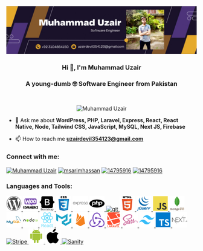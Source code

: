 <div>
<img src="me.jpg" />
</div>
<div>
<h3 align="center">
  Hi 👋, I'm Muhammad Uzair
</h3>
<h3 align="center">
  A young-dumb 🤓 Software Engineer from Pakistan
</h3>
</div>
<br>
<p align="center"> <img src="https://komarev.com/ghpvc/?username=uzair354123&label=Profile%20views&color=0e75b6&style=flat" alt="Muhammad Uzair" /> </p>

- 💬 Ask me about **WordPress, PHP, Laravel, Express, React, React Native, Node, Tailwind CSS, JavaScript, MySQL, Next JS, Firebase**

- 📫 How to reach me **uzairdevil354123@gmail.com**


<h3 align="left">Connect with me:</h3>
<p align="left">
<a href="https://twitter.com/uzair354123" target="blank"><img align="center" src="https://raw.githubusercontent.com/rahuldkjain/github-profile-readme-generator/master/src/images/icons/Social/twitter.svg" alt="Muhammad Uzair" height="30" width="40" /></a>
<a href="https://linkedin.com/in/uzair-dev" target="blank"><img align="center" src="https://raw.githubusercontent.com/rahuldkjain/github-profile-readme-generator/master/src/images/icons/Social/linked-in-alt.svg" alt="msarimhassan" height="30" width="40" /></a>
<a href="https://stackoverflow.com/users/17360435/muhammad-uzair" target="blank"><img align="center" src="https://raw.githubusercontent.com/rahuldkjain/github-profile-readme-generator/master/src/images/icons/Social/stack-overflow.svg" alt="14795916" height="30" width="40" /></a>
<a href="https://instagram.com/codewith_uzair" target="blank"><img align="center" src="https://github.com/rahuldkjain/github-profile-readme-generator/blob/master/src/images/icons/Social/instagram.svg" alt="14795916" height="30" width="40" /></a>
</p>

<h3 align="left">Languages and Tools:</h3>
<p align="left"> <a href="https://wordpress.org/" target="_blank" rel="noreferrer"> <img src="https://raw.githubusercontent.com/devicons/devicon/1119b9f84c0290e0f0b38982099a2bd027a48bf1/icons/wordpress/wordpress-plain.svg" alt="android" width="40" height="40"/> </a> <a href="https://woocommerce.com/" target="_blank" rel="noreferrer"> <img src="https://github.com/devicons/devicon/blob/master/icons/woocommerce/woocommerce-original-wordmark.svg" alt="android" width="40" height="40"/> </a> <a href="https://getbootstrap.com" target="_blank" rel="noreferrer"> <img src="https://raw.githubusercontent.com/devicons/devicon/master/icons/bootstrap/bootstrap-plain-wordmark.svg" alt="bootstrap" width="40" height="40"/> </a> <a href="https://www.w3schools.com/css/" target="_blank" rel="noreferrer"> <img src="https://raw.githubusercontent.com/devicons/devicon/master/icons/css3/css3-original-wordmark.svg" alt="css3" width="40" height="40"/> </a> <a href="https://expressjs.com" target="_blank" rel="noreferrer"> <img src="https://raw.githubusercontent.com/devicons/devicon/master/icons/express/express-original-wordmark.svg" alt="express" width="40" height="40"/> </a> <a href="https://www.php.net/" target="_blank" rel="noreferrer"> <img src="https://raw.githubusercontent.com/devicons/devicon/1119b9f84c0290e0f0b38982099a2bd027a48bf1/icons/php/php-plain.svg" alt="firebase" width="40" height="40"/> </a> <a href="https://git-scm.com/" target="_blank" rel="noreferrer"> <img src="https://www.vectorlogo.zone/logos/git-scm/git-scm-icon.svg" alt="git" width="40" height="40"/> </a> <a href="https://www.w3.org/html/" target="_blank" rel="noreferrer"> <img src="https://raw.githubusercontent.com/devicons/devicon/master/icons/html5/html5-original-wordmark.svg" alt="html5" width="40" height="40"/> </a> <a href="https://www.jquery.com" target="_blank" rel="noreferrer"> <img src="https://raw.githubusercontent.com/devicons/devicon/1119b9f84c0290e0f0b38982099a2bd027a48bf1/icons/jquery/jquery-plain-wordmark.svg" alt="java" width="40" height="40"/> </a> <a href="https://developer.mozilla.org/en-US/docs/Web/JavaScript" target="_blank" rel="noreferrer"> <img src="https://raw.githubusercontent.com/devicons/devicon/master/icons/javascript/javascript-original.svg" alt="javascript" width="40" height="40"/> </a> <a href="https://www.mongodb.com/" target="_blank" rel="noreferrer"> <img src="https://raw.githubusercontent.com/devicons/devicon/master/icons/mongodb/mongodb-original-wordmark.svg" alt="mongodb" width="40" height="40"/> </a> <a href="https://www.mysql.com/" target="_blank" rel="noreferrer"> <img src="https://raw.githubusercontent.com/devicons/devicon/master/icons/mysql/mysql-original-wordmark.svg" alt="mysql" width="40" height="40"/> </a> <a href="https://nodejs.org" target="_blank" rel="noreferrer"> <img src="https://raw.githubusercontent.com/devicons/devicon/master/icons/nodejs/nodejs-original-wordmark.svg" alt="nodejs" width="40" height="40"/> </a> <a href="https://reactjs.org/" target="_blank" rel="noreferrer"> <img src="https://raw.githubusercontent.com/devicons/devicon/master/icons/react/react-original-wordmark.svg" alt="react" width="40" height="40"/> </a?
<a href="https://mui.com/core" target="_blank" rel="noreferrer"> <img src="https://raw.githubusercontent.com/devicons/devicon/1119b9f84c0290e0f0b38982099a2bd027a48bf1/icons/materialui/materialui-plain.svg" alt="Material UI" width="40" height="40"/> </a>
<a href="https://firebase.google.com/" target="_blank" rel="noreferrer"> <img src="https://github.com/devicons/devicon/blob/master/icons/firebase/firebase-plain.svg" alt="Material UI" width="40" height="40"/> </a>
<a href="https://redux-toolkit.js.org/" target="_blank" rel="noreferrer"> <img src="https://github.com/devicons/devicon/blob/master/icons/redux/redux-original.svg" alt="Material UI" width="40" height="40"/> </a>
<a href="https://laravel.com/" target="_blank" rel="noreferrer"> <img src="https://github.com/devicons/devicon/blob/master/icons/laravel/laravel-plain-wordmark.svg" alt="Laravel" width="40" height="40"/> </a>
<a href="https://sass-lang.com/" target="_blank" rel="noreferrer"> <img src="https://github.com/devicons/devicon/blob/master/icons/sass/sass-original.svg" alt="SaaS" width="40" height="40"/> </a>
<a href="https://tailwindcss.com/" target="_blank" rel="noreferrer"> <img src="https://github.com/devicons/devicon/blob/master/icons/tailwindcss/tailwindcss-plain.svg" alt="Tailwind" width="40" height="40"/> </a>
<a href="https://www.typescriptlang.org/" target="_blank" rel="noreferrer"> <img src="https://github.com/devicons/devicon/blob/master/icons/typescript/typescript-original.svg" alt="Typescript" width="40" height="40"/> </a>
<a href="https://nextjs.org" target="_blank" rel="noreferrer"> <img src="https://github.com/devicons/devicon/blob/master/icons/nextjs/nextjs-original-wordmark.svg" alt="Typescript" width="40" height="40"/> </a>
  <a href="https://stripe.com" target="_blank" rel="noreferrer"> <img src="https://upload.wikimedia.org/wikipedia/commons/thumb/b/ba/Stripe_Logo%2C_revised_2016.svg/2560px-Stripe_Logo%2C_revised_2016.svg.png" alt="Stripe" width="80" height="40" style="object-fit:cover;"/> </a>
 <a href="https://android.com" target="_blank" rel="noreferrer"> <img src="https://github.com/devicons/devicon/blob/master/icons/android/android-original.svg" alt="Android" width="40" height="40" style="object-fit:cover;"/> </a>
   <a href="https://apple.com" target="_blank" rel="noreferrer"> <img src="https://github.com/devicons/devicon/blob/master/icons/apple/apple-original.svg" alt="Android" width="40" height="40" style="object-fit:cover;"/> </a>
    <a href="https://sanity.io" target="_blank" rel="noreferrer"> <img src="https://dka575ofm4ao0.cloudfront.net/pages-transactional_logos/retina/50184/Aai4c5MTST6iUalYtSmY" alt="Sanity" width="100" height="40" style="object-fit:cover;"/> </a>
</p>

